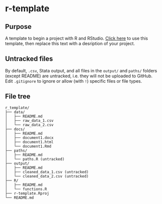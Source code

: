 # r-template

## Purpose

A template to begin a project with R and RStudio. [Click here](https://github.com/ehr-lshtm/template/generate) to use this template, then replace this text with a desription of your project.

## Untracked files

By default, `.csv`, Stata output, and all files in the `output/` and `paths/` folders (except README) are untracked, i.e. they will not be uploaded to GitHub. Edit `.gitignore` to ignore or allow (with `!`) specific files or file types.

## File tree

```
r_template/
├── data/
│   ├── README.md
│   ├── raw_data_1.csv
│   └── raw_data_2.csv
├── docs/
│   ├── README.md
│   ├── document1.docx
│   ├── document1.html
│   └── document1.Rmd
├── paths/
│   ├── README.md
│   └── paths.R (untracked)
├── output/
│   ├── README.md
│   ├── cleaned_data_1.csv (untracked)
│   └── cleaned_data_2.csv (untracked)
├── R/
│   ├── README.md
│   └── functions.R
├── r-template.Rproj
└── README.md
```
